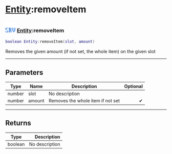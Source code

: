 # [Entity](../entity/README.md):removeItem

### <img src="../../.gitbook/assets/server.png" width="32" height="32" /> [Entity](../entity/README.md):removeItem

```lua
boolean Entity:removeItem(slot, amount)
```

Removes the given amount (if not set, the whole item) on the given slot<br>

-----------------
## Parameters

| Type   | Name | Description | Optional |
| ------ | ---- | ----------- | -------: |
| number | slot | No description |  |
| number | amount | Removes the whole item if not set | ✔ |

-----------------
## Returns

| Type   | Description |
| ------ | ----------: |
| boolean | No description |
